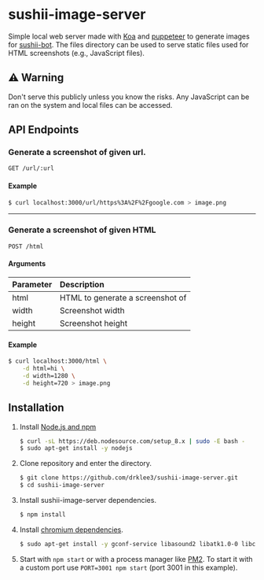 # sushii-image-server
Simple local web server made with [Koa](https://github.com/koajs/koa) and [puppeteer](https://github.com/GoogleChrome/puppeteer) to generate images for [sushii-bot](https://github.com/drklee3/sushii-bot). 
The files directory can be used to serve static files used for HTML screenshots (e.g., JavaScript files).

## ⚠ Warning
Don't serve this publicly unless you know the risks.  Any JavaScript can be ran on the system and local files can be accessed.

## API Endpoints
### Generate a screenshot of given url.
```
GET /url/:url
```

#### Example
```bash
$ curl localhost:3000/url/https%3A%2F%2Fgoogle.com > image.png
```

---

### Generate a screenshot of given HTML
```
POST /html
```

#### Arguments

| Parameter | Description                      |
| :-------- | :------------------------------- |
| html      | HTML to generate a screenshot of |
| width     | Screenshot width                 |
| height    | Screenshot height                |

#### Example
```bash
$ curl localhost:3000/html \
    -d html=hi \
    -d width=1280 \
    -d height=720 > image.png
```

## Installation

1. Install [Node.js and npm](https://nodejs.org/en/download/package-manager/)
    ```bash
    $ curl -sL https://deb.nodesource.com/setup_8.x | sudo -E bash -
    $ sudo apt-get install -y nodejs
    ```
2. Clone repository and enter the directory.
    ```bash
    $ git clone https://github.com/drklee3/sushii-image-server.git
    $ cd sushii-image-server
    ```
3. Install sushii-image-server dependencies.
    ```bash
    $ npm install
    ```
4. Install [chromium dependencies](https://github.com/GoogleChrome/puppeteer/blob/master/docs/troubleshooting.md#chrome-headless-doesnt-launch).
    ```bash
    $ sudo apt-get install -y gconf-service libasound2 libatk1.0-0 libc6 libcairo2 libcups2 libdbus-1-3 libexpat1 libfontconfig1 libgcc1 libgconf-2-4 libgdk-pixbuf2.0-0 libglib2.0-0 libgtk-3-0 libnspr4 libpango-1.0-0 libpangocairo-1.0-0 libstdc++6 libx11-6 libx11-xcb1 libxcb1 libxcomposite1 libxcursor1 libxdamage1 libxext6 libxfixes3 libxi6 libxrandr2 libxrender1 libxss1 libxtst6 ca-certificates fonts-liberation libappindicator1 libnss3 lsb-release xdg-utils wget
    ```
5. Start with `npm start` or with a process manager like [PM2](https://github.com/Unitech/pm2). To start it with a custom port use `PORT=3001 npm start` (port 3001 in this example).